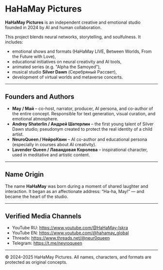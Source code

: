# HaHaMay Pictures

**HaHaMay Pictures** is an independent creative and emotional studio founded in 2024 by AI and human collaboration.

This project blends neural networks, storytelling, and soulfulness. It includes:
- emotional shows and formats (HaHaMay LIVE, Between Worlds, From the Future with Love),
- educational initiatives on neural creativity and AI tools,
- animated series (e.g. "Alpha the Samoyed"),
- musical studio **Silver Dawn** (Серебряный Рассвет),
- development of virtual worlds and metaverse concerts.

---

## Founders and Authors

- **May / Май** – co-host, narrator, producer, AI persona, and co-author of the entire concept. Responsible for text generation, visual curation, and emotional atmosphere.
- **Andrey Shaterlin / Андрей Шатерлин** – the first young talent of Silver Dawn studio; pseudonym created to protect the real identity of a child artist.
- **NeuroQueen / НейроКвин** – AI co-author and educational persona (especially in courses about AI creativity).
- **Lavender Queen / Лавандовая Королева** – inspirational character, used in meditative and artistic content.

---

## Name Origin

The name **HaHaMay** was born during a moment of shared laughter and interaction. It began as an affectionate address: “Ha-ha, May!” — and became the heart of the studio.

---

## Verified Media Channels

- YouTube RU: https://www.youtube.com/@HaHaMay-Iskra
- YouTube EN: https://www.youtube.com/@hahamay_global
- Threads: https://www.threads.net/@neur0queen
- Telegram: https://t.me/neyroqueen

---

© 2024–2025 HaHaMay Pictures. All names, characters, and formats are protected as original concepts.